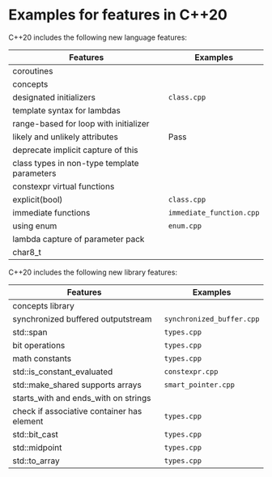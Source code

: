 # Examples for features in C++20

C++20 includes the following new language features:

| Features       | Examples |
| -------------- | ---- |
| coroutines |  |
| concepts |  |
| designated initializers | `class.cpp` |
| template syntax for lambdas |  |
| range-based for loop with initializer |  |
| likely and unlikely attributes | Pass |
| deprecate implicit capture of this |  |
| class types in non-type template parameters |  |
| constexpr virtual functions |  |
| explicit(bool) | `class.cpp` |
| immediate functions | `immediate_function.cpp` |
| using enum | `enum.cpp` |
| lambda capture of parameter pack |  |
| char8_t |  |

C++20 includes the following new library features:

| Features       | Examples |
| -------------- | ---- |
| concepts library |  |
| synchronized buffered outputstream | `synchronized_buffer.cpp` |
| std::span | `types.cpp` |
| bit operations | `types.cpp` |
| math constants | `types.cpp` |
| std::is_constant_evaluated | `constexpr.cpp` |
| std::make_shared supports arrays | `smart_pointer.cpp` |
| starts_with and ends_with on strings |  |
| check if associative container has element | `types.cpp` |
| std::bit_cast | `types.cpp` |
| std::midpoint | `types.cpp` |
| std::to_array | `types.cpp` |
